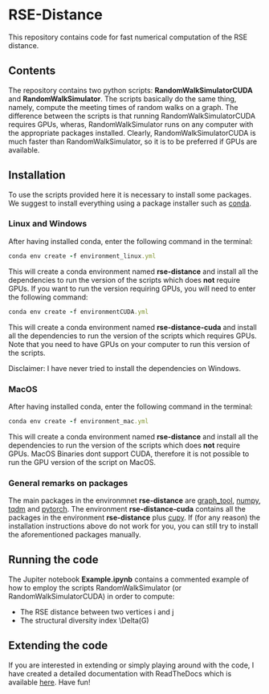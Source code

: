 # RSE-Distance
This repository contains code for fast numerical computation of the RSE distance.

## Contents
The repository contains two python scripts: **RandomWalkSimulatorCUDA** and **RandomWalkSimulator**.
The scripts basically do the same thing, namely, compute the meeting times of random walks on a graph. 
The difference between the scripts is that running RandomWalkSimulatorCUDA requires GPUs, wheras, RandomWalkSimulator runs on any computer with the appropriate packages installed. Clearly, RandomWalkSimulatorCUDA is much faster than RandomWalkSimulator, so it is to be preferred if GPUs are available. 

## Installation

To use the scripts provided here it is necessary to install some packages.
We suggest to install everything using a package installer such as [conda](https://www.anaconda.com/products/individual).

### Linux and Windows
After having installed conda, enter the following command in the terminal:

```rb
conda env create -f environment_linux.yml
```

This will create a conda environment named **rse-distance** and install all the dependencies to run the version of the scripts which does **not** require GPUs.
If you want to run the version requiring GPUs, you will need to enter the following command:

```rb
conda env create -f environmentCUDA.yml
```

This will create a conda environment named **rse-distance-cuda** and install all the dependencies to run the version of the scripts which requires GPUs.
Note that you need to have GPUs on your computer to run this version of the scripts. 

Disclaimer: I have never tried to install the dependencies on Windows. 

### MacOS
After having installed conda, enter the following command in the terminal:

```rb
conda env create -f environment_mac.yml
```

This will create a conda environment named **rse-distance** and install all the dependencies to run the version of the scripts which does **not** require GPUs.
MacOS Binaries dont support CUDA, therefore it is not possible to run the GPU version of the script on MacOS.

### General remarks on packages 

The main packages in the environmnet **rse-distance** are [graph_tool](https://graph-tool.skewed.de), [numpy](https://numpy.org), [tqdm](https://github.com/tqdm/tqdm) and [pytorch](https://pytorch.org). The environment **rse-distance-cuda** contains all the packages in the environment **rse-distance** plus [cupy](https://cupy.dev). If (for any reason) the installation instructions above do not work for you, you can still try to install the aforementioned packages manually. 

## Running the code

The Jupiter notebook **Example.ipynb** contains a commented example of how to employ the scripts RandomWalkSimulator (or RandomWalkSimulatorCUDA) in order to compute:
* The RSE distance between two vertices i and j
* The structural diversity index \Delta(G)

## Extending the code

If you are interested in extending or simply playing around with the code, I have created a detailed documentation with ReadTheDocs which is available [here](https://rse-distance.readthedocs.io). Have fun!



